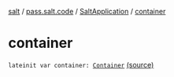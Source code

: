 [salt](../../index.md) / [pass.salt.code](../index.md) / [SaltApplication](index.md) / [container](./container.md)

# container

`lateinit var container: `[`Container`](../../pass.salt.code.container/-container/index.md) [(source)](https://github.com/kurbaniec-tgm/salt/tree/master/code/SaltApplication.kt#L23)